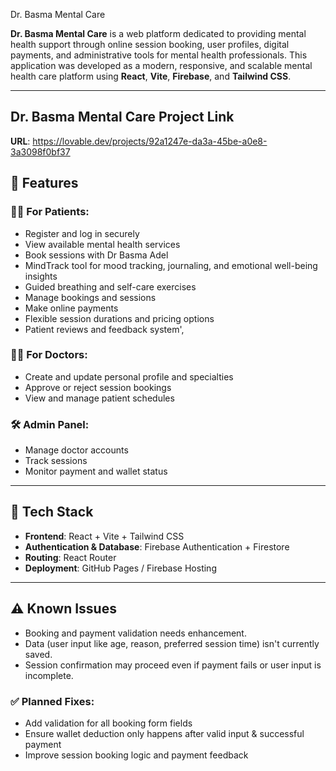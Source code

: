 Dr. Basma Mental Care

**Dr. Basma Mental Care** is a web platform dedicated to providing mental health support through online session booking, user profiles, digital payments, and administrative tools for mental health professionals. This application was developed as a modern, responsive, and scalable mental health care platform using **React**, **Vite**, **Firebase**, and **Tailwind CSS**.

---
## Dr. Basma Mental Care Project Link

**URL**: https://lovable.dev/projects/92a1247e-da3a-45be-a0e8-3a3098f0bf37

## 🌟 Features

### 🧑‍⚕️ For Patients:
- Register and log in securely
- View available mental health services
- Book sessions with Dr Basma Adel
- MindTrack tool for mood tracking, journaling, and emotional well-being insights
- Guided breathing and self-care exercises 
- Manage bookings and sessions
- Make online payments
- Flexible session durations and pricing options
- Patient reviews and feedback system',

### 👩‍⚕️ For Doctors:
- Create and update personal profile and specialties
- Approve or reject session bookings
- View and manage patient schedules

### 🛠️ Admin Panel:
- Manage doctor accounts
- Track sessions
- Monitor payment and wallet status

---

## 🧰 Tech Stack

- **Frontend**: React + Vite + Tailwind CSS
- **Authentication & Database**: Firebase Authentication + Firestore
- **Routing**: React Router
- **Deployment**: GitHub Pages / Firebase Hosting

---

## ⚠️ Known Issues

* Booking and payment validation needs enhancement.
* Data (user input like age, reason, preferred session time) isn't currently saved.
* Session confirmation may proceed even if payment fails or user input is incomplete.

### ✅ Planned Fixes:

* Add validation for all booking form fields
* Ensure wallet deduction only happens after valid input & successful payment
* Improve session booking logic and payment feedback

